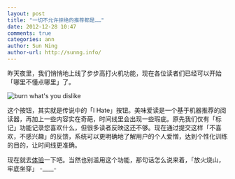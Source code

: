 ```yaml
---
layout: post
title: "一切不允许拒绝的推荐都是……"
date: 2012-12-28 10:47
comments: true
categories: ann
author: Sun Ning
author-url: http://sunng.info/
---
```


昨天夜里，我们悄悄地上线了步步高打火机功能，现在各位读者们已经可以开始「哪里不懂点哪里」了。

![burn what's you dislike](http://i.imgur.com/P5EF2.png)

这个按钮，其实就是传说中的「I Hate」按钮。美味爱读是一个基于机器推荐的阅读器，再加上一些内容实在奇葩，时间线里会出现一些瑕疵。原先我们仅有「标记」功能记录您喜欢什么，但很多读者反映这还不够。现在通过提交这样「不喜欢，不感兴趣」的反馈，系统可以更明确地了解用户的个人爱憎，达到个性化训练的目的，让时间线更准确。

现在就去[体验](http://readwise.net/)一下吧。当然也别滥用这个功能，那句话怎么说来着，「放火烧山，牢底坐穿」 -____-

